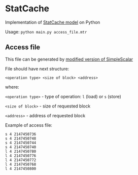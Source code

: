 StatCache
=========

Implementation of [StatCache model](http://citeseerx.ist.psu.edu/viewdoc/download?doi=10.1.1.96.8725&rep=rep1&type=pdf) on Python

Usage: `python main.py access_file.mtr`


Access file
-----------
This file can be generated by [modified version of SimpleScalar](https://github.com/aivus/simplescalar)

File should have next structure:

`<operation type> <size of block> <address>`

where:

`<operation type>` - type of operation: `l` (load) or `s` (store)

`<size of block>` - size of requested block

`<address>` - address of requested block

Example of access file:

    s 4 2147450736
    s 4 2147450748
    s 4 2147450744
    s 4 2147450740
    l 4 2147450780
    l 4 2147450776
    l 4 2147450772
    l 4 2147450768
    l 4 2147450800
